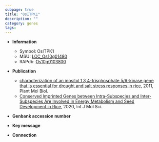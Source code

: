 ```yaml
---
subpage: true
title: "OsITPK1"
description: ""
category: genes
tags: 
---
```


* **Information**  
    + Symbol: OsITPK1  
    + MSU: [LOC_Os10g01480](http://rice.plantbiology.msu.edu/cgi-bin/ORF_infopage.cgi?orf=LOC_Os10g01480)  
    + RAPdb: [Os10g0103800](http://rapdb.dna.affrc.go.jp/viewer/gbrowse_details/irgsp1?name=Os10g0103800)  

* **Publication**  
    + [characterization of an inositol 1,3,4-trisphosphate 5/6-kinase gene that is essential for drought and salt stress responses in rice](http://www.ncbi.nlm.nih.gov/pubmed?term=characterization+of+an+inositol+1,3,4-trisphosphate+5/6-kinase+gene+that+is+essential+for+drought+and+salt+stress+responses+in+rice%5BTitle%5D), 2011, Plant Mol Biol.
    + [Conserved Imprinted Genes between Intra-Subspecies and Inter-Subspecies Are Involved in Energy Metabolism and Seed Development in Rice](http://www.ncbi.nlm.nih.gov/pubmed?term=Conserved+Imprinted+Genes+between+Intra-Subspecies+and+Inter-Subspecies+Are+Involved+in+Energy+Metabolism+and+Seed+Development+in+Rice%5BTitle%5D), 2020, Int J Mol Sci.

* **Genbank accession number**  

* **Key message**  

* **Connection**  



